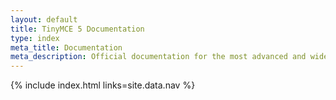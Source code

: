 ```yaml
---
layout: default
title: TinyMCE 5 Documentation
type: index
meta_title: Documentation
meta_description: Official documentation for the most advanced and widely deployed rich text editor platform.
---
```


{% include index.html links=site.data.nav %}

